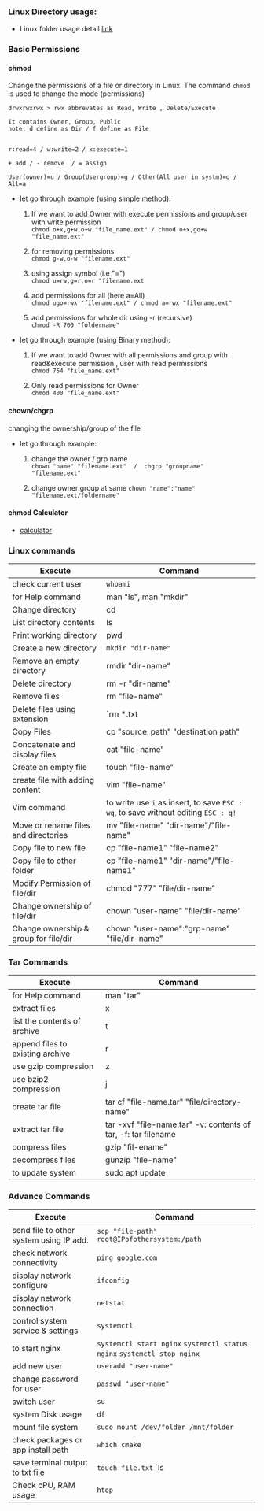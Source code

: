 ### Linux Directory usage:

- Linux folder usage detail [link](https://www.debian.org/releases/buster/amd64/apcs02.en.html)

### Basic Permissions

#### chmod
  Change the permissions of a file or directory in Linux. The command `chmod` is used to change the mode (permissions)

  ```
  drwxrwxrwx > rwx abbrevates as Read, Write , Delete/Execute

  It contains Owner, Group, Public
  note: d define as Dir / f define as File
  

  r:read=4 / w:write=2 / x:execute=1
    
  + add / - remove  / = assign

  User(owner)=u / Group(Usergroup)=g / Other(All user in systm)=o / All=a
  ```  

  - let go through example (using simple method):  
  
    1. If we want to add Owner with execute permissions and group/user with write permission  
    ```chmod o+x,g+w,o+w "file_name.ext" / chmod o+x,go+w "file_name.ext"```  

    2. for removing permissions  
    ```chmod g-w,o-w "filename.ext"```

    3. using assign symbol (i.e "=")  
    ```chmod u=rw,g=r,o=r "filename.ext```

    4. add permissions for all (here a=All)  
    ```chmod ugo=rwx "filename.ext" / chmod a=rwx "filename.ext"```

    5. add permissions for whole dir using -r (recursive)  
    ```chmod -R 700 "foldername"```

  - let go through example (using Binary method):  
  
    1. If we want to add Owner with all permissions and group with read&execute permission , user with read permissions   
    ```chmod 754 "file_name.ext"```  

    2. Only read permissions for Owner  
    ```chmod 400 "file_name.ext"```  


#### chown/chgrp
  changing the ownership/group of the file  

  - let go through example:  
  
    1. change the owner / grp name   
  ```chown "name" "filename.ext"  /  chgrp "groupname" "filename.ext"```

    2. change owner:group at same
  ```chown "name":"name" "filename.ext/foldername"```

#### chmod Calculator

- [calculator](https://chmod-calculator.com/) 

### Linux commands

| Execute                                        | Command
| ---------------------------------------------- | ------------------------------------------------
| check current user                             | `whoami`
| for Help command                               | man "ls", man "mkdir"
| Change directory                               | cd                                              
| List directory contents                        | ls                                              
| Print working directory                        | pwd                                             
| Create a new directory                         | `mkdir "dir-name"`                  
| Remove an empty directory                      | rmdir "dir-name"
| Delete directory                               | rm -r "dir-name"  
| Remove files                                   | rm "file-name"
| Delete files using extension                   | `rm *.txt | rm /path/to/directory/*.txt`
| Copy Files                                     | cp "source_path" "destination path"
| Concatenate and display files                  | cat "file-name"                                 
| Create an empty file                           | touch "file-name"                               
| create file with adding content                | vim "file-name"                                    
| Vim command      | to write use `i` as insert, to save `ESC : wq`, to save without editing `ESC : q!`
| Move or rename files and directories            | mv "file-name" "dir-name"/"file-name" 
| Copy file to new file                | cp "file-name1" "file-name2"                                 
| Copy file to other folder             | cp "file-name1" "dir-name"/"file-name1"           
| Modify Permission of file/dir           | chmod "777" "file/dir-name"
| Change ownership of file/dir           | chown "user-name" "file/dir-name"
| Change ownership & group for file/dir           | chown "user-name":"grp-name" "file/dir-name"

### Tar Commands

| Execute                                        | Command
| ---------------------------------------------- | ------------------------------------------------
| for Help command                               | man "tar"
| extract files                         | x                             
| list the contents of archive           | t                               
| append files to existing archive         | r                            
| use gzip compression                    | z                              
| use bzip2 compression                             | j                               
| create tar file             | tar cf "file-name.tar" "file/directory-name"                           
| extract tar file               | tar -xvf "file-name.tar"  -v: contents of tar, -f: tar filename                      
| compress files                   | gzip  "fil-ename"
| decompress files                   | gunzip "file-name"  
| to update system                     | sudo apt update

### Advance Commands

| Execute                                        | Command
| ---------------------------------------------- | ------------------------------------------------
| send file to other system using IP add.         | `scp "file-path" root@IPofothersystem:/path`
| check network connectivity           | `ping google.com`
| display network configure   | `ifconfig`
| display network connection             | `netstat`
| control system service & settings     | `systemctl`
| to start nginx | `systemctl start nginx` `systemctl status nginx` `systemctl stop nginx`
| add new user                  | `useradd "user-name"`
| change password for user          | `passwd "user-name"`
| switch user          | `su`
| system Disk usage |` df `
| mount file system           | `sudo mount /dev/folder /mnt/folder`
| check packages or app install path  | `which cmake`
| save terminal output to txt file | `touch file.txt` `ls | tee file.txt`
| Check cPU, RAM usage  | `htop`
